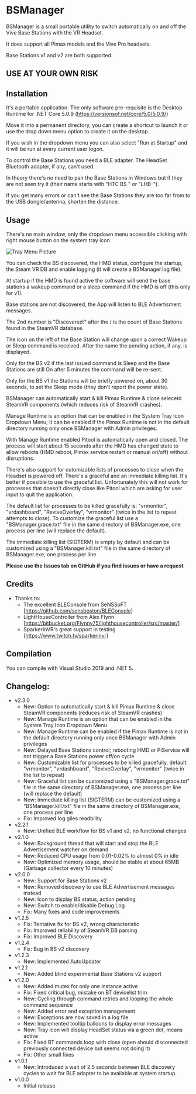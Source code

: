 ﻿# BSManager


BSManager is a small portable utility to switch automatically on and off the Vive Base Stations with the VR Headset.

It does support all Pimax models and the Vive Pro headsets.

Base Stations v1 and v2 are both supported.


## **USE AT YOUR OWN RISK**


## Installation

It's a portable application. The only software pre-requisite is the Desktop Runtime for .NET Core 5.0.9 (https://versionsof.net/core/5.0/5.0.9/)

Move it into a permanent directory, you can create a shortcut to launch it or use the drop down menu option to create it on the desktop.

If you wish in the dropdown menu you can also select "Run at Startup" and it will be run at every current user logon.

To control the Base Stations you need a BLE adapter. The HeadSet Bluetooth adapter, if any, can't used.

In theory there's no need to pair the Base Stations in Windows but if they are not seen try it (their name starts with "HTC BS " or "LHB-").

If you get many errors or can't see the Base Stations they are too far from to the USB dongle/antenna, shorten the distance.


## Usage

There's no main window, only the dropdown menu accessible clicking with right mouse button on the system tray icon.


![Tray Menu Picture](https://github.com/mann1x/BSManager/raw/master/BSManager/BSManager_tray.png)


You can check the BS discovered, the HMD status, configure the startup, the Steam VR DB and enable logging (it will create a BSManager.log file).

At startup if the HMD is found active the software will send the base stations a wakeup command or a sleep command if the HMD is off (this only for v1).

Base stations are not discovered, the App will listen to BLE Advertisment messages.

The 2nd number is "Discovered:" after the / is the count of Base Stations found in the SteamVR database.

The icon on the left of the Base Station will change upon a correct Wakeup or Sleep command is received. After the name the pending action, if any, is displayed.

Only for the BS v2 if the last issued command is Sleep and the Base Stations are still On after 5 minutes the command will be re-sent.

Only for the BS v1 the Stations will be briefly powered on, about 30 seconds, to set the Sleep mode (they don't report the power state).

BSManager can automatically start & kill Pimax Runtime & close selecetd SteamVR components (which reduces risk of SteamVR crashes).

Manage Runtime is an option that can be enabled in the System Tray Icon Dropdown Menu; it can be enabled if the Pimax Runtime is not in the default directory running only once BSManager with Admin privileges.

With Manage Runtime enabled Pitool is automatically open and closed. The process will start about 15 seconds after the HMD has changed state to allow reboots (HMD reboot, Pimax service restart or manual on/off) without disruptions.

There's also support for cutomizable lists of processes to close when the Headset is powered off. There's a graceful and an immediate killing list. It's better if possible to use the graceful list. Unfortunately this will not work for processes that doesn't directly close like Pitool which are asking for user input to quit the application.

The default list for processes to be killed gracefully is: "vrmonitor", "vrdashboard", "ReviveOverlay", "vrmonitor" (twice in the list to repeat attempts to close). To customize the graceful list use a "BSManager.grace.txt" file in the same directory of BSManager.exe, one process per line (will replace the default).

The immediate killing list (SIGTERM) is empty by default and can be customized using a "BSManager.kill.txt" file in the same directory of BSManager.exe, one process per line

**Please use the Issues tab on GitHub if you find issues or have a request**


## Credits

- Thanks to:
    - The excellent BLEConsole from SeNSSoFT [https://github.com/sensboston/BLEConsole]
    - LightHouseController from Alex Flynn [https://bitbucket.org/Flynny75/lighthousecontroller/src/master/]
    - SparkerInVR's great support in testing [https://www.twitch.tv/sparkerinvr]


## Compilation

You can compile with Visual Studio 2019 and .NET 5.


## Changelog:

- v2.3.0
    - New: Option to automatically start & kill Pimax Runtime & close SteamVR components (reduces risk of SteamVR crashes)
    - New: Manage Runtime is an option that can be enabled in the System Tray Icon Dropdown Menu
    - New: Manage Runtime can be enabled if the Pimax Runtime is not in the default directory running only once BSManager with Admin privileges
    - New: Delayed Base Stations control; rebooting HMD or PiService will not trigger a Base Stations power off/on cycle
    - New: Customizable list for processes to be killed gracefully, default: "vrmonitor", "vrdashboard", "ReviveOverlay", "vrmonitor" (twice in the list to repeat) 
    - New: Graceful list can be customized using a "BSManager.grace.txt" file in the same directory of BSManager.exe, one process per line (will replace the default)
    - New: Immediate killing list (SIGTERM) can be customized using a "BSManager.kill.txt" file in the same directory of BSManager.exe, one process per line
    - Fix: Improved log giles readbility
- v2.2.1
    - New: Unified BLE workflow for BS v1 and v2, no functional changes
- v2.1.0
    - New: Background thread that will start and stop the BLE Advertisement watcher on demand
    - New: Reduced CPU usage from 0.01-0.02% to almost 0% in idle
    - New: Optimized memory usage, should be stable at about 65MB (Garbage collector every 10 minutes)
- v2.0.0
    - New: Support for Base Stations v2
    - New: Removed discovery to use BLE Advertisement messages instead
    - New: Icon to display BS status, action pending
    - New: Switch to enable/disable Debug Log
    - Fix: Many fixes and code improvements
- v1.2.5
    - Fix: Tentative fix for BS v2, wrong characteristic
    - Fix: Improved reliability of SteamVR DB parsing
    - Fix: Improved BLE Discovery
- v1.2.4
    - Fix: Bug in BS v2 discovery
- v1.2.3
    - New: Implemented AutoUpdater
- v1.2.1
    - New: Added blind experimental Base Stations v2 support
- v1.2.0
    - New: Added mutex for only one instance active
    - Fix: Fixed critical bug, mistake on BT devicelist trim
    - New: Cycling through command retries and looping the whole command sequence
    - New: Added error and exception management
    - New: Exceptions are now saved in a log file
    - New: Implemented tooltip balloons to display error messages
    - New: Tray icon will display HeadSet status via a green dot, means active
    - Fix: Fixed BT commands loop with close (open should disconnected previously connected device but seems not doing it)
    - Fix: Other small fixes    
- v1.0.1
    - New: Introduced a wait of 2.5 seconds between BLE discovery cycles to wait for BLE adapter to be available at system startup 
- v1.0.0
    - Initial release
